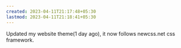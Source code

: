 ```yaml
---
created: 2023-04-11T21:17:48+05:30
lastmod: 2023-04-11T21:18:41+05:30
---
```


Updated my website theme(1 day ago), it now follows newcss.net css framework.
